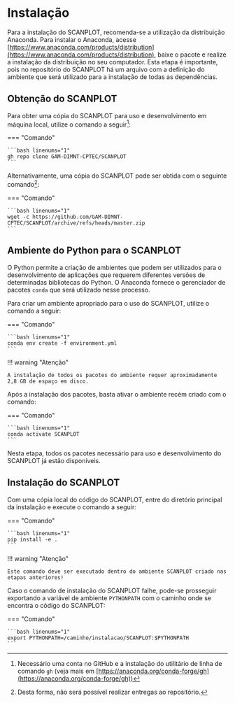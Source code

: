 # Instalação

Para a instalação do SCANPLOT, recomenda-se a utilização da distribuição Anaconda. Para instalar o Anaconda, acesse [https://www.anaconda.com/products/distribution](https://www.anaconda.com/products/distribution), baixe o pacote e realize a instalação da distribuição no seu computador. Esta etapa é importante, pois no repositório do SCANPLOT há um arquivo com a definição do ambiente que será utilizado para a instalação de todas as dependências.

## Obtenção do SCANPLOT

Para obter uma cópia do SCANPLOT para uso e desenvolvimento em máquina local, utilize o comando a seguir[^1]:

=== "Comando"

    ```bash linenums="1"
    gh repo clone GAM-DIMNT-CPTEC/SCANPLOT
    ```

Alternativamente, uma cópia do SCANPLOT pode ser obtida com o seguinte comando[^2]:

=== "Comando"

    ```bash linenums="1"
    wget -c https://github.com/GAM-DIMNT-CPTEC/SCANPLOT/archive/refs/heads/master.zip
    ```

## Ambiente do Python para o SCANPLOT

O Python permite a criação de ambientes que podem ser utilizados para o desenvolvimento de aplicações que requerem diferentes versões de determinadas bibliotecas do Python. O Anaconda fornece o gerenciador de pacotes `conda` que será utilizado nesse processo.

Para criar um ambiente apropriado para o uso do SCANPLOT, utilize o comando a seguir:

=== "Comando"

    ```bash linenums="1"
    conda env create -f environment.yml
    ```

!!! warning "Atenção"

    A instalação de todos os pacotes do ambiente requer aproximadamente 2,8 GB de espaço em disco.

Após a instalação dos pacotes, basta ativar o ambiente recém criado com o comando:

=== "Comando"

    ```bash linenums="1"
    conda activate SCANPLOT
    ```

Nesta etapa, todos os pacotes necessário para uso e desenvolvimento do SCANPLOT já estão disponíveis.

## Instalação do SCANPLOT

Com uma cópia local do código do SCANPLOT, entre do diretório principal da instalação e execute o comando a seguir:

=== "Comando"

    ```bash linenums="1"
    pip install -e .
    ```

!!! warning "Atenção"

    Este comando deve ser executado dentro do ambiente SCANPLOT criado nas etapas anteriores!

Caso o comando de instalação do SCANPLOT falhe, pode-se prosseguir exportando a variável de ambiente `PYTHONPATH` com o caminho onde se encontra o código do SCANPLOT:

=== "Comando"

    ```bash linenums="1"
    export PYTHONPATH=/caminho/instalacao/SCANPLOT:$PYTHONPATH
    ```

[^1]: Necessário uma conta no GitHub e a instalação do utilitário de linha de comando `gh` (veja mais em [https://anaconda.org/conda-forge/gh](https://anaconda.org/conda-forge/gh))
[^2]: Desta forma, não será possível realizar entregas ao repositório.
